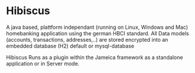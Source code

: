 Hibiscus
========

A java based, plattform independant (running on Linux, Windows and Mac) homebanking application using the 
german HBCI standard. All Data models (accounts, transactions, addresses,..) are stored encrypted into an
embedded database (H2) default or mysql-database

Hibiscus Runs as a plugin within the Jameica framework as a standalone application or in Server mode. 


